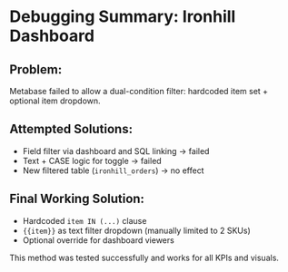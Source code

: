 # Debugging Summary: Ironhill Dashboard

## Problem:
Metabase failed to allow a dual-condition filter: hardcoded item set + optional item dropdown.

## Attempted Solutions:
- Field filter via dashboard and SQL linking → failed
- Text + CASE logic for toggle → failed
- New filtered table (`ironhill_orders`) → no effect

## Final Working Solution:
- Hardcoded `item IN (...)` clause
- `{{item}}` as text filter dropdown (manually limited to 2 SKUs)
- Optional override for dashboard viewers

This method was tested successfully and works for all KPIs and visuals.
